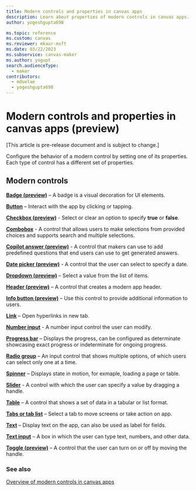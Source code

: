 ```yaml
---
title: Modern controls and properties in canvas apps
description: Learn about properties of modern controls in canvas apps.
author: yogeshgupta698

ms.topic: reference
ms.custom: canvas
ms.reviewer: mkaur-msft
ms.date: 03/22/2023
ms.subservice: canvas-maker
ms.author: yogupt
search.audienceType:
  - maker
contributors:
  - mduelae
  - yogeshgupta698
---
```


# Modern controls and properties in canvas apps (preview)

[This article is pre-release document and is subject to change.]

Configure the behavior of a modern control by setting one of its properties. Each type of control has a different set of properties.


## Modern controls

**[Badge (preview)](modern-controls-badge.md)** – A badge is a visual decoration for UI elements.

**[Button](modern-control-button.md)** – Interact with the app by clicking or tapping.

**[Checkbox (preview)](modern-control-checkbox.md)** - Select or clear an option to specify **true** or **false**.

**[Combobox](modern-control-combobox.md)** - A control that allows users to make selections from provided choices and supports search and multiple selections.

**[Copilot answer (preview)](modern-control-copilot-answer.md)** - A control that makers can use to add predefined questions that end users can use to get generated answers.

**[Date picker (preview)](modern-controls-date-picker.md)** - A control that the user can select to specify a date.

**[Dropdown (preview)](modern-control-dropdown.md)** – Select a value from the list of items.

**[Header (preview)](modern-controls-header.md)** – A control that creates a modern app header.

**[Info button (preview)](modern-control-info-button.md)** – Use this control to provide additional information to users.

**[Link](modern-control-link.md)** – Open hyperlinks in new tab.

**[Number input](modern-control-number-input.md)** - A number input control the user can modify.

**[Progress bar](modern-control-progress-bar.md)** – Displays the progress, can be configured as determinate showcasing exact progress or indeterminate for ongoing progress.

**[Radio group](modern-controls-radio-group.md)** – An input control that shows multiple options, of which users can select only one at a time.

**[Spinner](modern-control-spinner.md)** – Displays state in motion, for exmaple, loading a page or table.

**[Slider](modern-control-slider.md)** - A control with which the user can specify a value by dragging a handle.

**[Table](modern-control-table.md)** – A control that shows a set of data in a tabular or list format.

**[Tabs or tab list](modern-control-tabs-or-tabs-list.md)** – Select a tab to move screens or take action on app.

**[Text](modern-control-text.md)** – Display text on the app, can also be used as label for fields.

**[Text input](modern-control-text-input.md)** – A box in which the user can type text, numbers, and other data.

**[Toggle (preview)](modern-control-text-toggle.md)** – A control that the user can turn on or off by moving the handle.


### See also
[Overview of modern controls in canvas apps](overview-modern-controls.md)





